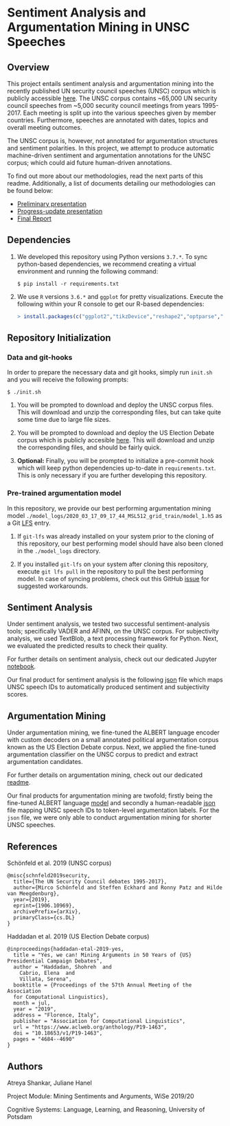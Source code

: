 # Sentiment Analysis and Argumentation Mining in UNSC Speeches

## Overview

This project entails sentiment analysis and argumentation mining into the recently published UN security council speeches (UNSC) corpus which is publicly accessible [here](https://dataverse.harvard.edu/dataset.xhtml?persistentId=doi:10.7910/DVN/KGVSYH). The UNSC corpus contains ~65,000 UN security council speeches from ~5,000 security council meetings from years 1995-2017. Each meeting is split up into the various speeches given by member countries. Furthermore, speeches are annotated with dates, topics and overall meeting outcomes.

The UNSC corpus is, however, not annotated for argumentation structures and sentiment polarities. In this project, we attempt to produce automatic machine-driven sentiment and argumentation annotations for the UNSC corpus; which could aid future human-driven annotations.

To find out more about our methodologies, read the next parts of this readme. Additionally, a list of documents detailing our methodologies can be found below:

* [Preliminary presentation](/docs/prelim_presentation/main.pdf)
* [Progress-update presentation](/docs/progress_presentation/main.pdf)
* [Final Report](/docs/final_report/main.pdf)

## Dependencies

1.  We developed this repository using Python versions `3.7.*`. To sync python-based dependencies, we recommend creating a virtual environment and running the following command:

    ```shell
    $ pip install -r requirements.txt
    ```

2. We use `R` versions `3.6.*` and `ggplot` for pretty visualizations. Execute the following within your R console to get our R-based dependencies:

    ```r
    > install.packages(c("ggplot2","tikzDevice","reshape2","optparse","ggsci"))
    ```

## Repository Initialization

### Data and git-hooks

In order to prepare the necessary data and git hooks, simply run `init.sh` and you will receive the following prompts:

```shell
$ ./init.sh
```

1. You will be prompted to download and deploy the UNSC corpus files. This will download and unzip the corresponding files, but can take quite some time due to large file sizes.

2. You will be prompted to download and deploy the US Election Debate corpus which is publicly accesible [here](https://github.com/ElecDeb60To16/Dataset). This will download and unzip the corresponding files, and should be fairly quick.

3. **Optional:** Finally, you will be prompted to initialize a pre-commit hook which will keep python dependencies up-to-date in `requirements.txt`. This is only necessary if you are further developing this repository.

### Pre-trained argumentation model

In this repository, we provide our best performing argumentation mining model `./model_logs/2020_03_17_09_17_44_MSL512_grid_train/model_1.h5` as a Git [LFS](https://git-lfs.github.com/) entry.

1. If `git-lfs` was already installed on your system prior to the cloning of this repository, our best performing model should have also been cloned in the `./model_logs` directory.

2. If you installed `git-lfs` on your system after cloning this repository, execute `git lfs pull` in the repository to pull the best performing model. In case of syncing problems, check out this GitHub [issue](https://github.com/git-lfs/git-lfs/issues/325) for suggested workarounds.

## Sentiment Analysis

Under sentiment analysis, we tested two successful sentiment-analysis tools; specifically VADER and AFINN, on the UNSC corpus. For subjectivity analysis, we used TextBlob, a text processing framework for Python. Next, we evaluated the predicted results to check their quality.

For further details on sentiment analysis, check out our dedicated Jupyter  [notebook](./sentiment.ipynb).

Our final product for sentiment analysis is the following [json](./data/UNSC/sentiment_annotation.json) file which maps UNSC speech IDs to automatically produced sentiment and subjectivity scores.

## Argumentation Mining

Under argumentation mining, we fine-tuned the ALBERT language encoder with custom decoders on a small annotated political argumentation corpus known as the US Election Debate corpus. Next, we applied the fine-tuned argumentation classifier on the UNSC corpus to predict and extract argumentation candidates. 

For further details on argumentation mining, check out our dedicated [readme](./argumentation.md).

Our final products for argumentation mining are twofold; firstly being the fine-tuned ALBERT language [model](./model_logs/2020_03_17_09_17_44_MSL512_grid_train/model_1.h5) and secondly a human-readable [json](./data/UNSC/pred/pred_clean_512.json) file mapping UNSC speech IDs to token-level argumentation labels. For the `json` file, we were only able to conduct argumentation mining for shorter UNSC speeches.

## References

Schönfeld et al. 2019 (UNSC corpus)

```
@misc{schnfeld2019security,
  title={The UN Security Council debates 1995-2017},
  author={Mirco Schönfeld and Steffen Eckhard and Ronny Patz and Hilde van Meegdenburg},
  year={2019},
  eprint={1906.10969},
  archivePrefix={arXiv},
  primaryClass={cs.DL}
}
```

Haddadan et al. 2019 (US Election Debate corpus)

```
@inproceedings{haddadan-etal-2019-yes,
  title = "Yes, we can! Mining Arguments in 50 Years of {US} Presidential Campaign Debates",
  author = "Haddadan, Shohreh  and
    Cabrio, Elena  and
    Villata, Serena",
  booktitle = {Proceedings of the 57th Annual Meeting of the Association
  for Computational Linguistics},
  month = jul,
  year = "2019",
  address = "Florence, Italy",
  publisher = "Association for Computational Linguistics",
  url = "https://www.aclweb.org/anthology/P19-1463",
  doi = "10.18653/v1/P19-1463",
  pages = "4684--4690"
}
```

## Authors

Atreya Shankar, Juliane Hanel

Project Module: Mining Sentiments and Arguments, WiSe 2019/20

Cognitive Systems: Language, Learning, and Reasoning, University of Potsdam
